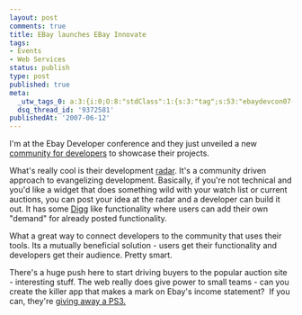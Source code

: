 ```yaml
---
layout: post
comments: true
title: EBay launches EBay Innovate
tags:
- Events
- Web Services
status: publish
type: post
published: true
meta:
  _utw_tags_0: a:3:{i:0;O:8:"stdClass":1:{s:3:"tag";s:53:"ebaydevcon07-ebaydevcon-events-announcements-innovate";}i:1;O:8:"stdClass":1:{s:3:"tag";s:6:"Events";}i:2;O:8:"stdClass":1:{s:3:"tag";s:12:"Web-Services";}}
  dsq_thread_id: '9372581'
publishedAt: '2007-06-12'
---
```


I'm at the Ebay Developer conference and they just unveiled a new <a href="https://innovate.ebay.co.uk">community for developers</a> to showcase their projects.

What's really cool is their development <a href="https://innovate.ebay.co.uk/radar">radar</a>. It's a community driven approach to evangelizing development. Basically, if you're not technical and you'd like a widget that does something wild with your watch list or current auctions, you can post your idea at the radar and a developer can build it out. It has some <a href="https://www.digg.com">Digg</a> like functionality where users can add their own "demand" for already posted functionality.

What a great way to connect developers to the community that uses their tools. Its a mutually beneficial solution - users get their functionality and developers get their audience.  Pretty smart.

There's a huge push here to start driving buyers to the popular auction site - interesting stuff. The web really does give power to small teams - can you create the killer app that makes a mark on Ebay's income statement?  If you can, they're <a href="https://innovate.ebay.co.uk/competitions/show/2-inaugural-innovate-widget-contest">giving away a PS3.</a>
